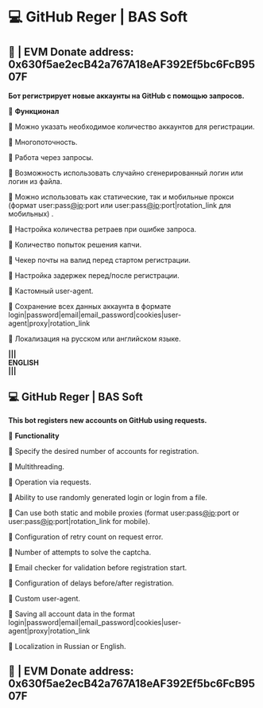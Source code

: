 <div class="markdown-body editormd-preview-container editormd-preview-active" previewcontainer="true" style=""><h1 id="h1--github-reger-bas-soft"><a name="💻 GitHub Reger | BAS Soft" class="reference-link"></a><span class="header-link octicon octicon-link"></span>💻 GitHub Reger | BAS Soft</h1><h2 id="h2--evm-donate-address-0x630f5ae2ecb42a767a18eaf392ef5bc6fcb9507f"><a name="💸 | EVM Donate address: 0x630f5ae2ecB42a767A18eAF392Ef5bc6FcB9507F" class="reference-link"></a><span class="header-link octicon octicon-link"></span>💸 | EVM Donate address: 0x630f5ae2ecB42a767A18eAF392Ef5bc6FcB9507F</h2><p><strong>Бот регистрирует новые аккаунты на GitHub с помощью запросов.</strong></p>
<p>📖  <strong>Функционал</strong></p>
<p>🔘 Можно указать необходимое количество аккаунтов для регистрации.</p>
<p>🔘 Многопоточность.</p>
<p>🔘 Работа через запросы.</p>
<p>🔘 Возможность использовать случайно сгенерированный логин или логин из файла.</p>
<p>🔘 Можно использовать как статические, так и мобильные прокси (формат user:pass<a href="https://github.com/ip" title="@ip" class="at-link">@ip</a>:port или user:pass<a href="https://github.com/ip" title="@ip" class="at-link">@ip</a>:port|rotation_link для мобильных) .</p>
<p>🔘 Настройка количества ретраев при ошибке запроса.</p>
<p>🔘 Количество попыток решения капчи.</p>
<p>🔘 Чекер почты на валид перед стартом регистрации.</p>
<p>🔘 Настройка задержек перед/после регистрации.</p>
<p>🔘 Кастомный user-agent.</p>
<p>🔘 Сохранение всех данных аккаунта в формате login|password|email|email_password|cookies|user-agent|proxy|rotation_link</p>
<p>🔘 Локализация на русском или английском языке.</p>
<p><strong>|||<br>ENGLISH<br>|||</strong></p>
<h2 id="h2--github-reger-bas-soft"><a name="💻 GitHub Reger | BAS Soft" class="reference-link"></a><span class="header-link octicon octicon-link"></span>💻 GitHub Reger | BAS Soft</h2><p><strong>This bot registers new accounts on GitHub using requests.</strong></p>
<p>📖 <strong>Functionality</strong></p>
<p>🔘 Specify the desired number of accounts for registration.</p>
<p>🔘 Multithreading.</p>
<p>🔘 Operation via requests.</p>
<p>🔘 Ability to use randomly generated login or login from a file.</p>
<p>🔘 Can use both static and mobile proxies (format user:pass<a href="https://github.com/ip" title="@ip" class="at-link">@ip</a>:port or user:pass<a href="https://github.com/ip" title="@ip" class="at-link">@ip</a>:port|rotation_link for mobile).</p>
<p>🔘 Configuration of retry count on request error.</p>
<p>🔘 Number of attempts to solve the captcha.</p>
<p>🔘 Email checker for validation before registration start.</p>
<p>🔘 Configuration of delays before/after registration.</p>
<p>🔘 Custom user-agent.</p>
<p>🔘 Saving all account data in the format login|password|email|email_password|cookies|user-agent|proxy|rotation_link</p>
<p>🔘 Localization in Russian or English.</p>
<h2 id="h2--evm-donate-address-0x630f5ae2ecb42a767a18eaf392ef5bc6fcb9507f"><a name="💸 | EVM Donate address:  0x630f5ae2ecB42a767A18eAF392Ef5bc6FcB9507F" class="reference-link"></a><span class="header-link octicon octicon-link"></span>💸 | EVM Donate address:  0x630f5ae2ecB42a767A18eAF392Ef5bc6FcB9507F</h2>
</div>
